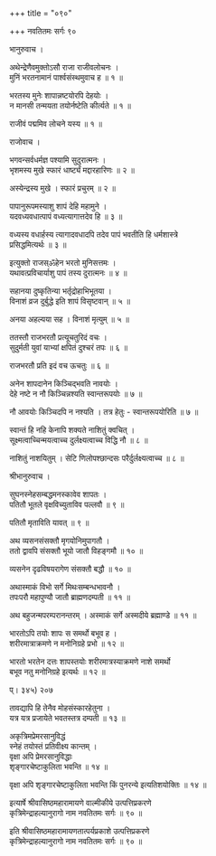 +++
title = "०९०"

+++
नवतितमः सर्गः ९०  
  
भानुरुवाच ।  
  
अथेन्द्रेणैवमुक्तोऽसौ राजा राजीवलोचनः ।  
मुनिं भरतनामानं पार्श्वसंस्थमुवाच ह ॥ १ ॥  
  
भरतस्य मुनेः शापान्नष्टयोरपि देहयोः ।  
न मानसी तन्मयता तयोर्नष्टेति कीर्त्यते ॥ १ ॥  
  
राजीवं पद्ममिव लोचने यस्य ॥ १ ॥  
  
राजोवाच ।  
  
भगवन्सर्वधर्मज्ञ पश्यामि सुदुरात्मनः ।  
भृशमस्य मुखे स्फारं धार्ष्ट्यं मद्दारहारिणः ॥ २ ॥  
  
अस्येन्द्रस्य मुखे । स्फारं प्रचुरम् ॥ २ ॥  
  
पापानुरूपमस्याशु शापं देहि महामुने ।  
यदवध्यवधात्पापं वध्यत्यागात्तदेव हि ॥ ३ ॥  
  
वध्यस्य वधार्हस्य त्यागादवधादपि तदेव पापं भवतीति हि धर्मशास्त्रे   
प्रसिद्धमित्यर्थः ॥ ३ ॥  
  
इत्युक्तो राजस्ॐहेन भरतो मुनिसत्तमः ।  
यथावत्प्रविचार्याशु पापं तस्य दुरात्मनः ॥ ४ ॥  
  
सहानया दुष्कृतिन्या भर्तृद्रोहाभिभूतया ।  
विनाशं व्रज दुर्बुद्धे इति शापं विसृष्टवान् ॥ ५ ॥  
  
अनया अहल्यया सह । विनाशं मृत्युम् ॥ ५ ॥  
  
ततस्तौ राजभरतौ प्रत्यूचतुरिदं वचः ।  
सुदुर्मती युवां याभ्यां क्षपितं दुश्चरं तपः ॥ ६ ॥  
  
राजभरतौ प्रति इदं वच ऊचतुः ॥ ६ ॥  
  
अनेन शापदानेन किञ्चिद्भवति नावयोः ।  
देहे नष्टे न नौ किञ्चिन्नश्यति स्वान्तरूपयोः ॥ ७ ॥  
  
नौ आवयोः किञ्चिदपि न नश्यति । तत्र हेतुः - स्वान्तरूपयोरिति ॥ ७ ॥  
  
स्वान्तं हि नहि केनापि शक्यते नाशितुं क्वचित् ।  
सूक्ष्मत्वाच्चिन्मयत्वाच्च दुर्लक्ष्यत्वाच्च विद्धि नौ ॥ ८ ॥  
  
नाशितुं नाशयितुम् । सेटि णिलोपश्छान्दसः परैर्दुर्लक्ष्यत्वाच्च ॥ ८ ॥  
  
श्रीभानुरुवाच ।  
  
सुघनस्नेहसम्बद्धमनस्कावेव शापतः ।  
पतितौ भूतले वृक्षविच्युताविव पल्लवौ ॥ ९ ॥  
  
पतितौ मृताविति यावत् ॥ ९ ॥  
  
अथ व्यसनसंसक्तौ मृगयोनिमुपागतौ ।  
ततो द्वावपि संसक्तौ भूयो जातौ विहङ्गमौ ॥ १० ॥  
  
व्यसनेन दृढविषयरागेण संसक्तौ बद्धौ ॥ १० ॥  
  
अथास्माकं विभो सर्गे मिथःसम्बन्धभावनौ ।  
तपःपरौ महापुण्यौ जातौ ब्राह्मणदम्पती ॥ ११ ॥  
  
अथ बहुजन्मपरम्परानन्तरम् । अस्माकं सर्गे अस्मदीये ब्रह्माण्डे ॥ ११ ॥  
  
भारतोऽपि तयोः शापः स समर्थो बभूव ह ।  
शरीरमात्राक्रमणे न मनोनिग्रहे प्रभो ॥ १२ ॥  
  
भारतो भरतेन दत्तः शापस्तयोः शरीरमात्रस्याक्रमणे नाशे समर्थो   
बभूव नतु मनोनिग्रहे इत्यर्थः ॥ १२ ॥  
  
प्। ३४५) २०७  
  
तावद्यापि हि तेनैव मोहसंस्कारहेतुना ।  
यत्र यत्र प्रजायेते भवतस्तत्र दम्पती ॥ १३ ॥  
  
अकृत्रिमप्रेमरसानुविद्धं  
स्नेहं तयोस्तं प्रतिवीक्ष्य कान्तम् ।  
वृक्षा अपि प्रेमरसानुविद्धाः  
शृङ्गारचेष्टाकुलिता भवन्ति ॥ १४ ॥  
  
वृक्षा अपि शृङ्गारचेष्टाकुलिता भवन्ति किं पुनरन्ये इत्यतिशयोक्तिः ॥ १४ ॥  
  
इत्यार्षे श्रीवासिष्ठमहारामायणे वाल्मीकीये उत्पत्तिप्रकरणे   
कृत्रिमेन्द्राहल्यानुरागो नाम नवतितमः सर्गः ॥ ९० ॥  
  
इति श्रीवासिष्ठमहारामायणतात्पर्यप्रकाशे उत्पत्तिप्रकरणे   
कृत्रिमेन्द्राहल्यानुरागो नाम नवतितमः सर्गः ॥ ९० ॥  
  
  